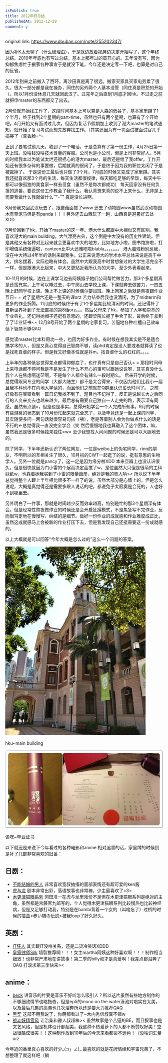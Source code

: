 ```yaml
---
isPublish: true
title: 2012年终总结
publishedAt: 2012-12-29
comment: y
---
```


original link: https://www.douban.com/note/255202347/

因为补K太无聊了（什么破理由），于是就边放着视屏边决定开始写了，这个年终总结。2010年年底也有写过总结，基本上那年过的蛮开心的。去年没有写，因为抑郁焦虑忙于搬家各种事宜于是就没下笔。今年还是决定写一下吧，也算是对自己的反省。

2012年到来之前搬入了西环，离沙田真是离了很远。搬家买家具买家电劳累了很久，很大一部分都是我在操办，同住的另外两个人基本没管（同住真是积怨的开始（。所以1月份没休息几天就回武汉了。过完年之后直到1月底才回hk。不过走之前就把申master的东西都交了出去。

2月份就开始找工作了，这段时间基本上可以算是人森的低谷了，基本家里蹲了1个半月，终于找到2个星期的part-time，虽然也只有两个星期，也算有了个开始吧。4月开始又有面试过几次，但因为复活节假期加上收到了港大master的笔试通知，就开始了复习考试而想先放弃找工作。（其实还因为有一次面试被面试官几乎搞哭了（真丢脸=^=

正到了要笔试前几天，收到了一个电话，于是总算有了第一份工作，4月25日第一天上班。没啥钱没啥技术含量的客服。公司也是小公司，但是上司非常好人。5月的时候我本以为笔试太烂还很担心的港大master，最后还是给了我offer。工作开始还有很多杂碎的事要做，后期就真的很闲了，于是终于因为我的职位太闲了于是被裁掉了。 于是这份工最后也只做了3个月，7月底的时候又变成了家里蹲。其实我还挺喜欢那3个月的生活，每天生活都很规律，每天都吃足够的早饭，每天中午都可以像孤独的美食家一样去觅食（虽然不是每次都成功） 每天回家没有任何负担的追番。要说这份工作教会了我什么，我认真想来真的说不上来什么，无非是上司要我做什么我就做什么乛-乛 真是没长进啊。

8月份我又回武汉玩去了，跟蘑菇面搅了www 还去了动物园www虽然武汉动物园木有草泥马但是有panda！！！另外还去山西玩了一趟，山西真是避暑好去处XDD

9月份回到了hk，开始了master的这一年。港大什么都跟中大相似又有区别。我喜欢港大的main building，大气漂亮古典，这个倒是中大没有的历史性建筑。但是其他又有各种对比起来就会更喜欢中大的地方，比如地方小啦，图书馆挤啦，打印增值系统傻逼啦，canteen比中大还难吃啦blabla。。。。。。。
港大脑残粉别惹我，没在中大待过4年半的话别来跟我争。公正来说港大的学术水平总体来说是高于中大，排名摆着，实际也略有体会。虽然中大跟我高中时曾想象过的大学生活完全不一样，但是跟港大比起来，中大又更贴近我所认为的大学，至少外表看起来。

10-11月的时候，边在上课学习边去阿姨猴子她们公司帮忙做苦力，那3个多星期真是还蛮充实。上午可以睡过去，中午爬山去学校上课，下课就奔去做苦力，一四五晚上赶回学校上课。晚上不上课的时候偶尔要加班。晚上回家之后就是熬夜跟作业互日= = 对了星期六还是一整天的课orz
苦力结束后我也没清闲，为了midterm和更多的作业折腾。11月底的时候终于有了1个多星期比较清闲的时间。还记得补了自新世界补到了无法直视的第8话orz。。。然后父母来了hk，参加了大学和崇基的毕业典礼，还记得抛帽子还挺有意思的，还跟梁院长握了手合了影，最后终于拿到了了毕业证书~~
12月8号开始了两个星期的宅家复习，苦逼地各种吐槽自己效率低下智商不够QAQ

感觉读master比本科用功一些，也因为好多作业。有时候在想我其实是不是适合搞学术的人，但是又真心觉得自己智商不够，读phd肯定是没人要或者就算读了也是找死自虐的样子。但是我又好像本性就是抖m，找自虐什么的杠杠的。。。。

上半年的各种低谷觉得差点都得抑郁症了，也许真有只是自己否认= = 那段时间母上来电话都不停问我是不是发生了什么不开心的事可以跟她说说呀，其实真没什么我个人在焦虑啊迷茫啊，不是每个人都会有辣么一段时期么。
后来开学的时候，总觉得跟同专业的同学（大都大陆生）都不是太合得来，不仅因为他们比我小一届且我本科也不在内地大学读的，而且他们之前就在Q群里认识蛮长时间了。
之前好像有在豆瓣看到一篇日记我找不到了，题目也不记得了，反正是说越长大之后同行的人变来变去也越来越少，最后总有需要自己独自一人走完的路，表示深有同感。虽然有点装x，但是也是事实，总得开始学会一个人完成所有事。9月的时候有些游离的状态到了10月份忙起来就完全忘了，以及毕竟还是一起上课的同学，其实随便多问一两句话就很容易勾搭（咦），老是等着别人会为你做点什么的话是不行的←总觉得我一直没完全学会（笑
然后慢慢地我也算融入了这个团体，嘛，虽然我还是很多时候独来独往=w= 至少我想找人问问题的时候还是可以大胆地去的。

除了同学，下半年还新认识了两位网友，一位是weibo上的伪宅同学，rinn的朋友，不明所以的互相关注了很久，10月初的CWT一起逛了的说，挺有意思的生物学人。另外一位就是pancy了，这一定是因为缘分啦XDD 本来豆瓣上也没认识很久，但是很快就因为门小雷的个展而决定面搅了w，是位虽然大只但是很萌的工科妹纸w，也靠着她我买到了小雷的限量画册，绝对是我的贵人呐><
所以说下半年总觉得整个人跟上半年相比很多不一样了的说，虽然大部分是心情上的。但是怎么说呢，大概是真觉得还是需要多跟人说话的吧，都说兔子太寂寞是会死的，人也好不到哪里去。

另外明白了一件事，那就是时间越少反而效率越高，特别是忙的那3个星期深有体会。但是经常性熬夜做作业的时候还是会开启狂躁模式，不是焦急写不完作业，反而很笃定地在慢慢写，纠结的是细节。做好一份作业的成就感和作业难度成正比，虽然这成就感马上会被新的作业打压下去，但是我发现自己还挺需要这一份成就感的。

以上大概就是可以回答“今年大概是怎么过的”这么一个问题的答案。

![hku~main building](../../assets/images/p7698236.jpg)

hku~main building



![诶嘿~毕业证书](../../assets/images/p7698237.jpg)

诶嘿~毕业证书



以下就还是来说下今年看过的各种电影和anime
相对追番的话，家里蹲的时候倒是补了几部非常喜欢的旧番：

## 日剧：
- [不能结婚的男人](https://movie.douban.com/subject/2160933/) 非常喜欢宽叔抽搐的面部表情还有超可爱的ken酱
- [虎与龙](https://movie.douban.com/subject/2173112/) 剧本非常出彩，落语故事也非常棒，少主最喜欢了=3=
- [木更津猫眼系列](https://movie.douban.com/subject/1465676/) 冈田准一在虎与龙里戏份不足但在木更津猫眼系列是绝对的主角，虽然都是宫藤官九郎写的，个人觉得木更津猫眼系列比较慢热也比较神经病，但是又足够打动我，特别是在bambi背着一个女的（叫啥忘了）过桥的时候的插曲<赤い橋の伝説>被我loop了好久好久。

## 英剧：
- [IT狂人](https://movie.douban.com/subject/1758810/) 其实跟IT没啥关系，还是二货冷笑话XDDD
- [皇家律师Silk](https://movie.douban.com/subject/5919662/) 墙裂推荐啊！！！女主martha阿姨这种好喜欢啊！！！制作相当细致！也非常严肃地在讲故事！第二季的billy叔才是真爱啊！我差点都泪奔了QAQ 打滚求第三季快来><

## anime：
- [beck](https://movie.douban.com/subject/1760835/) 讲音乐的片要是音乐不好听怎么吸引人？所以这片虽然有些地方制作的不够细致情节也略拖沓，但是ep5的moon on the water泳池对唱实在太美，以及最后几集的高潮也几次泪奔所以还是要大力推荐QAQ
- [黑契](https://movie.douban.com/subject/2052059/) 这部不用我说了，你萌都看过了~木内秀信叔真不错w
- [战斗妖精雪风](https://movie.douban.com/subject/1457390/) 让治桑和雅人叔超棒>< 虽然故事是个苦逼的BE，而且叙事也是文艺风格，但是机体设计都超美，我这种不热爱萝卜的人都不断赞叹好美！空战很酷炫很美！！这种制作放到10年后的今天来看都豪不逊色！（没啥词汇量orz

今年追的番里真心喜欢的好少\_(:з」∠)\_
最喜欢的就是花牌情缘和宇宙兄弟了，不想整理了就这样吧（躺
